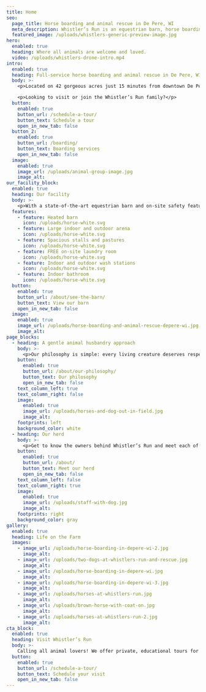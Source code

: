 ```yaml
---
title: Home
seo:
  page_title: Horse boarding and animal rescue in De Pere, WI
  meta_description: Whistler’s Run is an equestrian barn, horse boarding facility and animal rescue located on 42 gorgeous acres just 15 minutes from downtown De Pere!
  featured_image: /uploads/whistlers-generic-preview-image.jpg
hero:
  enabled: true
  heading: Where all animals are welcome and loved.
  video: /uploads/whistlers-drone-intro.mp4
intro:
  enabled: true
  heading: Full-service horse boarding and animal rescue in De Pere, WI
  body: >-
    <p>Located on 42 gorgeous acres just 15 minutes from downtown De Pere, Whistler’s Run and Rescue is a barn where all animals (and their humans) can feel welcome, loved and cared for. We offer full-service horse boarding, as well as private tours to view the barn and meet each of the horses and other full-time residents of Whistler's Run.</p>

    <p>Looking to visit or join the Whistler’s Run family?</p>
  button:
    enabled: true
    button_url: /schedule-a-tour/
    button_text: Schedule a tour
    open_in_new_tab: false
  button_2:
    enabled: true
    button_url: /boarding/
    button_text: Boarding services
    open_in_new_tab: false
  image:
    enabled: true
    image_url: /uploads/animal-group-image.jpg
    image_alt:
our_facility_block:
  enabled: true
  heading: Our facility
  body: >-
    <p>With a state-of-the-art equestrian barn and on-site safety features and amenities, you can feel good about the quality of life of each animal in our care. Whistler’s Run visitors and boarders love our:</p>
  features:
    - feature: Heated barn
      icon: /uploads/horse-white.svg
    - feature: Large indoor and outdoor arena
      icon: /uploads/horse-white.svg
    - feature: Spacious stalls and pastures
      icon: /uploads/horse-white.svg
    - feature: FREE on-site laundry room
      icon: /uploads/horse-white.svg
    - feature: Indoor and outdoor wash stations
      icon: /uploads/horse-white.svg
    - feature: Indoor bathroom
      icon: /uploads/horse-white.svg
  button:
    enabled: true
    button_url: /about/see-the-barn/
    button_text: View our barn
    open_in_new_tab: false
  image:
    enabled: true
    image_url: /uploads/horse-boarding-and-animal-rescue-depere-wi.jpg
    image_alt:
page_blocks:
  - heading: A gentle animal husbandry approach
    body: >-
      <p>Our philosophy is simple: every living creature deserves respect. In everything we do, our top priority is to ensure the creatures who enter our barn feel safe, comfortable and loved—whether they walk in on two feet or four hooves.</p>
    button:
      enabled: true
      button_url: /about/our-philosophy/
      button_text: Our philosophy
      open_in_new_tab: false
    text_column_left: true
    text_column_right: false
    image:
      enabled: true
      image_url: /uploads/horses-and-dog-out-in-field.jpg
      image_alt:
    footprints: left
    background_color: white
  - heading: Our herd
    body: >-
      <p>Get to know the owners behind Whistler’s Run and meet each of the animals who make our barn so special.</p>
    button:
      enabled: true
      button_url: /about/
      button_text: Meet our herd
      open_in_new_tab: false
    text_column_left: false
    text_column_right: true
    image:
      enabled: true
      image_url: /uploads/staff-with-dog.jpg
      image_alt:
    footprints: right
    background_color: gray
gallery:
  enabled: true
  heading: Life on the Farm
  images:
    - image_url: /uploads/horse-boarding-in-depere-wi-2.jpg
      image_alt:
    - image_url: /uploads/two-dogs-at-whistlers-run-and-rescue.jpg
      image_alt:
    - image_url: /uploads/horse-boarding-in-depere-wi.jpg
      image_alt:
    - image_url: /uploads/horse-boarding-in-depere-wi-3.jpg
      image_alt:
    - image_url: /uploads/horses-at-whistlers-run.jpg
      image_alt:
    - image_url: /uploads/brown-horse-with-coat-on.jpg
      image_alt:
    - image_url: /uploads/horses-at-whistlers-run-2.jpg
      image_alt:
cta_block:
  enabled: true
  heading: Visit Whistler’s Run
  body: >-
    Calling all animal lovers! We offer private, educational tours for small groups of all ages. Schedule your tour to meet the animals at Whistler’s Run and see our gorgeous facility for yourself.
  button:
    enabled: true
    button_url: /schedule-a-tour/
    button_text: Schedule your visit
    open_in_new_tab: false
---
```

